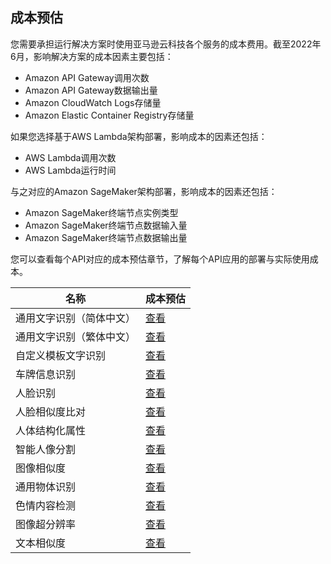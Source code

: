 ## 成本预估

您需要承担运行解决方案时使用亚马逊云科技各个服务的成本费用。截至2022年6月，影响解决方案的成本因素主要包括：

- Amazon API Gateway调用次数
- Amazon API Gateway数据输出量
- Amazon CloudWatch Logs存储量
- Amazon Elastic Container Registry存储量

如果您选择基于AWS Lambda架构部署，影响成本的因素还包括：
- AWS Lambda调用次数
- AWS Lambda运行时间

与之对应的Amazon SageMaker架构部署，影响成本的因素还包括：
- Amazon SageMaker终端节点实例类型
- Amazon SageMaker终端节点数据输入量
- Amazon SageMaker终端节点数据输出量

您可以查看每个API对应的成本预估章节，了解每个API应用的部署与实际使用成本。


|    **名称**   |    **成本预估**   |
|--------------|--------------|
|通用文字识别（简体中文）|[查看](deploy-general-ocr.md#_3)|
|通用文字识别（繁体中文）|[查看](deploy-general-ocr-traditional.md#_3)|
|自定义模板文字识别|[查看](deploy-custom-ocr.md#_3)|
|车牌信息识别|[查看](deploy-car-license-plate.md#_3)|
|人脸识别|[查看](deploy-face-detection.md#_3)|
|人脸相似度比对|[查看](deploy-face-comparison.md#_3)|
|人体结构化属性|[查看](deploy-human-attribute-recognition.md#_3)|
|智能人像分割|[查看](deploy-human-image-segmentation.md#_3)|
|图像相似度|[查看](deploy-image-similarity.md#_3)|
|通用物体识别|[查看](deploy-object-recognition.md#_3)|
|色情内容检测|[查看](deploy-pornography-detection.md#_3)|
|图像超分辨率|[查看](deploy-image-super-resolution.md#_3)|
|文本相似度|[查看](deploy-text-similarity.md#_3)|
